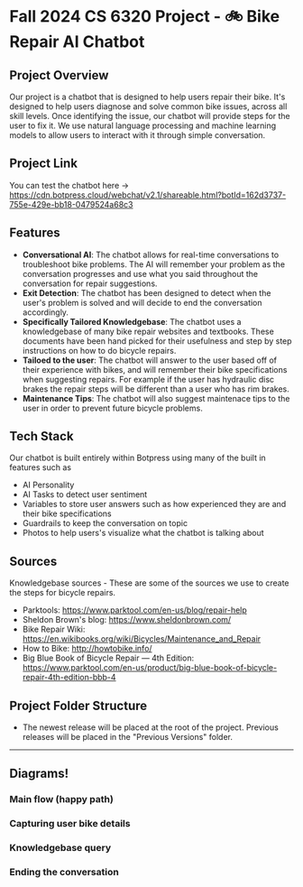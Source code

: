 # Fall 2024 CS 6320 Project - 🚲 Bike Repair AI Chatbot

## Project Overview
Our project is a chatbot that is designed to help users repair their bike. It's designed to help users diagnose and solve common bike issues, across all skill levels. Once identifying the issue, our chatbot will provide steps for the user to fix it. We use natural language processing and machine learning models to allow users to interact with it through simple conversation.

## Project Link
You can test the chatbot here -> https://cdn.botpress.cloud/webchat/v2.1/shareable.html?botId=162d3737-755e-429e-bb18-0479524a68c3

## Features
- **Conversational AI**: The chatbot allows for real-time conversations to troubleshoot bike problems. The AI will remember your problem as the conversation progresses and use what you said throughout the conversation for repair suggestions.
- **Exit Detection**: The chatbot has been designed to detect when the user's problem is solved and will decide to end the conversation accordingly.
- **Specifically Tailored Knowledgebase**: The chatbot uses a knowledgebase of many bike repair websites and textbooks. These documents have been hand picked for their usefulness and step by step instructions on how to do bicycle repairs.
- **Tailoed to the user**: The chatbot will answer to the user based off of their experience with bikes, and will remember their bike specifications when suggesting repairs. For example if the user has hydraulic disc brakes the repair steps will be different than a user who has rim brakes. 
- **Maintenance Tips**: The chatbot will also suggest maintenace tips to the user in order to prevent future bicycle problems.

## Tech Stack
Our chatbot is built entirely within Botpress using many of the built in features such as 
- AI Personality
- AI Tasks to detect user sentiment
- Variables to store user answers such as how experienced they are and their bike specifications
- Guardrails to keep the conversation on topic
- Photos to help users's visualize what the chatbot is talking about

## Sources
Knowledgebase sources - These are some of the sources we use to create the steps for bicycle repairs.
- Parktools: https://www.parktool.com/en-us/blog/repair-help
- Sheldon Brown's blog: https://www.sheldonbrown.com/
- Bike Repair Wiki: https://en.wikibooks.org/wiki/Bicycles/Maintenance_and_Repair
- How to Bike: http://howtobike.info/
- Big Blue Book of Bicycle Repair — 4th Edition: https://www.parktool.com/en-us/product/big-blue-book-of-bicycle-repair-4th-edition-bbb-4

## Project Folder Structure
- The newest release will be placed at the root of the project. Previous releases will be placed in the "Previous Versions" folder.

---
## Diagrams!
### Main flow (happy path)

### Capturing user bike details

### Knowledgebase query

### Ending the conversation
